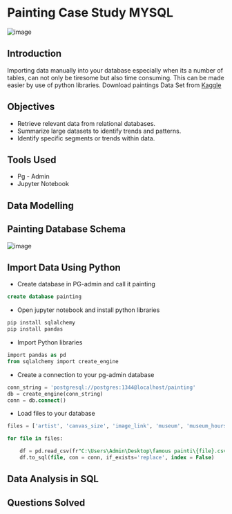 # Painting Case Study MYSQL
![image](https://github.com/user-attachments/assets/8aea63b3-fd27-433a-876a-621993280836)

## Introduction
Importing data manually into your database especially when its a number of tables, can not only be tiresome but also time consuming. This can be made easier by use of python libraries. Download paintings Data Set from <a href="https://www.kaggle.com/datasets/mexwell/famous-paintings">Kaggle</a>
## Objectives
- Retrieve relevant data from relational databases.
- Summarize large datasets to identify trends and patterns.
- Identify specific segments or trends within data.

## Tools Used
- Pg - Admin
- Jupyter Notebook

## Data Modelling
## Painting Database Schema
![image](https://github.com/user-attachments/assets/a76dfedf-9def-4d91-ae2c-4bbdbe065d2f)

## Import Data Using Python
- Create database in PG-admin and call it painting
```sql
create database painting
```
- Open jupyter notebook and install python libraries
```sql
pip install sqlalchemy
pip install pandas
```
- Import Python libraries
```sql
import pandas as pd
from sqlalchemy import create_engine
```
- Create a connection to your pg-admin database
```sql
conn_string = 'postgresql://postgres:1344@localhost/painting'
db = create_engine(conn_string) 
conn = db.connect()
```
- Load files to your database
```sql
files = ['artist', 'canvas_size', 'image_link', 'museum', 'museum_hours', 'product_size', 'subject', 'work']

for file in files:

    df = pd.read_csv(fr"C:\Users\Admin\Desktop\famous painti\{file}.csv")
    df.to_sql(file, con = conn, if_exists='replace', index = False)
```
## Data Analysis in SQL
## Questions Solved 
